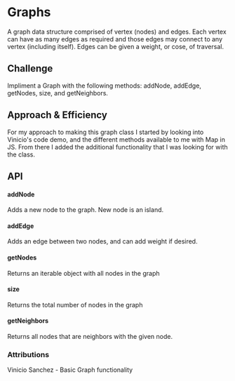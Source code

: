 # Graphs
A graph data structure comprised of vertex (nodes) and edges. Each vertex can have as many edges as required and those edges may connect to any vertex (including itself). Edges can be given a weight, or cose, of traversal.

## Challenge
Impliment a Graph with the following methods: addNode, addEdge, getNodes, size, and getNeighbors.

## Approach & Efficiency
For my approach to making this graph class I started by looking into Vinicio's code demo, and the different methods available to me with Map in JS. From there I added the additional functionality that I was looking for with the class.

## API
#### addNode
Adds a new node to the graph. New node is an island.
#### addEdge 
Adds an edge between two nodes, and can add weight if desired.
#### getNodes
Returns an iterable object with all nodes in the graph
#### size
Returns the total number of nodes in the graph
#### getNeighbors
Returns all nodes that are neighbors with the given node.

### Attributions
Vinicio Sanchez - Basic Graph functionality